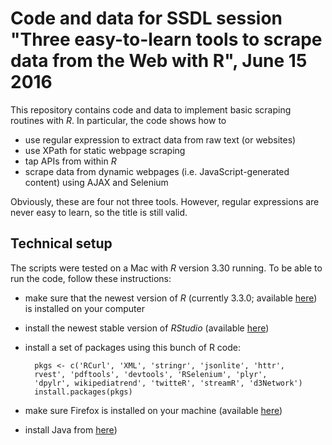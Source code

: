 # Code and data for SSDL session "Three easy-to-learn tools to scrape data from the Web with R", June 15 2016

This repository contains code and data to implement basic scraping routines with *R*. In particular, the code shows how to

* use regular expression to extract data from raw text (or websites)
* use XPath for static webpage scraping
* tap APIs from within *R*
* scrape data from dynamic webpages (i.e. JavaScript-generated content) using AJAX and Selenium

Obviously, these are four not three tools. However, regular expressions are never easy to learn, so the title is still valid.


## Technical setup

The scripts were tested on a Mac with *R* version 3.30 running.
To be able to run the code, follow these instructions:

* make sure that the newest version of *R* (currently 3.3.0; available [here](http://cran.r-project.org)) is installed on your computer
* install the newest stable version of *RStudio* (available [here](http://www.rstudio.com/products/rstudio/download/))
* install a set of packages using this bunch of R code:

		pkgs <- c('RCurl', 'XML', 'stringr', 'jsonlite', 'httr',
		rvest', 'pdftools', 'devtools', 'RSelenium', 'plyr',
		'dpylr', wikipediatrend', 'twitteR', 'streamR', 'd3Network')
		install.packages(pkgs)

* make sure Firefox is installed on your machine (available [here](https://www.google.com/chrome/browser/desktop/))

* install Java from [here](https://www.java.com/de/download/))
